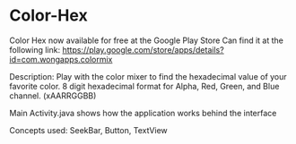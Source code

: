 Color-Hex
=========
Color Hex now available for free at the Google Play Store
Can find it at the following link: https://play.google.com/store/apps/details?id=com.wongapps.colormix

Description:
Play with the color mixer to find the hexadecimal value of your favorite color.
8 digit hexadecimal format for Alpha, Red, Green, and Blue channel. (xAARRGGBB)

Main Activity.java shows how the application works behind the interface

Concepts used: SeekBar, Button, TextView